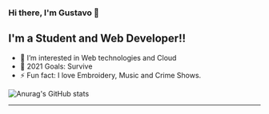 ### Hi there, I'm Gustavo 👋

## I'm a Student and Web Developer!!

-   🌱 I’m interested in Web technologies and Cloud
-   🥅 2021 Goals: Survive
-   ⚡ Fun fact: I love Embroidery, Music and Crime Shows.

<!--
### 📕 Projects
- okokok
- okok
- ok

<hr />

### 📕 Latest Blog Posts
-->
![Anurag's GitHub stats](https://github-readme-stats.vercel.app/api?username=imgustavo&theme=great-gatsby&show_icons=true&hide_border=true)<hr />


<!--
-->

<!--
**imgustavo/imgustavo** is a ✨ _special_ ✨ repository because its `README.md` (this file) appears on your GitHub profile.

Here are some ideas to get you started:

- 🔭 I’m currently working on ...
- 🌱 I’m currently learning ...
- 👯 I’m looking to collaborate on ...
- 🤔 I’m looking for help with ...
- 💬 Ask me about ...
- 📫 How to reach me: ...
- 😄 Pronouns: ...
- ⚡ Fun fact: ...
-->
